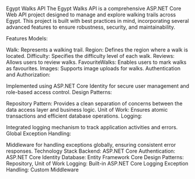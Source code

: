 Egypt Walks API
The Egypt Walks API is a comprehensive ASP.NET Core Web API project designed to manage and explore walking trails across Egypt. This project is built with best practices in mind, incorporating several advanced features to ensure robustness, security, and maintainability.

Features
Models:

Walk: Represents a walking trail.
Region: Defines the region where a walk is located.
Difficulty: Specifies the difficulty level of each walk.
Reviews: Allows users to review walks.
FavouriteWalks: Enables users to mark walks as favourites.
Images: Supports image uploads for walks.
Authentication and Authorization:

Implemented using ASP.NET Core Identity for secure user management and role-based access control.
Design Patterns:

Repository Pattern: Provides a clean separation of concerns between the data access layer and business logic.
Unit of Work: Ensures atomic transactions and efficient database operations.
Logging:

Integrated logging mechanism to track application activities and errors.
Global Exception Handling:

Middleware for handling exceptions globally, ensuring consistent error responses.
Technology Stack
Backend: ASP.NET Core
Authentication: ASP.NET Core Identity
Database: Entity Framework Core
Design Patterns: Repository, Unit of Work
Logging: Built-in ASP.NET Core Logging
Exception Handling: Custom Middleware

